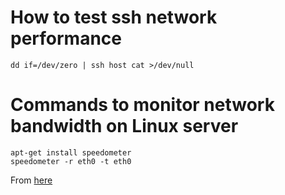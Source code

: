 # How to test ssh network performance

	dd if=/dev/zero | ssh host cat >/dev/null

# Commands to monitor network bandwidth on Linux server

	apt-get install speedometer
	speedometer -r eth0 -t eth0

From [here](http://www.binarytides.com/linux-commands-monitor-network/)
